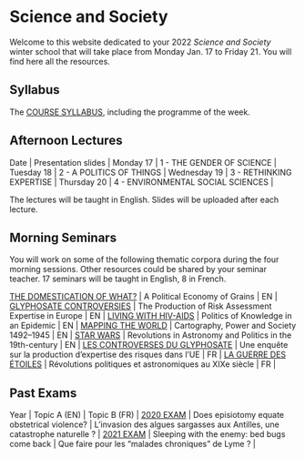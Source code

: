 # Science and Society

Welcome to this website dedicated to your 2022 *Science and Society* winter school that will take place from Monday Jan. 17 to Friday 21. You will find here all the resources.

## Syllabus

The [COURSE SYLLABUS](/resources/science-and-society-syllabus.pdf), including the programme of the week.

## Afternoon Lectures

Date | Presentation slides |
Monday 17 | 1 - THE GENDER OF SCIENCE |
Tuesday 18 | 2 - A POLITICS OF THINGS |
Wednesday 19 | 3 - RETHINKING EXPERTISE |
Thursday 20 | 4 - ENVIRONMENTAL SOCIAL SCIENCES |

The lectures will be taught in English. Slides will be uploaded after each lecture.

## Morning Seminars

You will work on some of the following thematic corpora during the four morning sessions. Other resources could be shared by your seminar teacher. 17 seminars will be taught in English, 8 in French.

[THE DOMESTICATION OF WHAT?](/resources/science-and-society-grains-en.pdf) | A Political Economy of Grains | EN |
[GLYPHOSATE CONTROVERSIES](/resources/science-and-society-glyphosate-en.pdf) | The Production of Risk Assessment Expertise in Europe | EN |
[LIVING WITH HIV-AIDS](/resources/science-and-society-aids-en.pdf) | Politics of Knowledge in an Epidemic | EN |
[MAPPING THE WORLD](/resources/science-and-society-maps-en.pdf) | Cartography, Power and Society 1492–1945 | EN |
[STAR WARS](/resources/science-and-society-star-wars-en.pdf) | Revolutions in Astronomy and Politics in the 19th-century | EN |
[LES CONTROVERSES DU GLYPHOSATE](/resources/science-and-society-glyphosate-fr.pdf) | Une enquête sur la production d’expertise des risques dans l’UE | FR |
[LA GUERRE DES ÉTOILES](/resources/science-and-society-star-wars-fr.pdf) | Révolutions politiques et astronomiques au XIXe siècle | FR |

## Past Exams

Year | Topic A (EN) | Topic B (FR) |
[2020 EXAM](/resources/2020-science-and-society-exam.pdf) | Does episiotomy equate obstetrical violence? | L’invasion des algues sargasses aux Antilles, une catastrophe naturelle ? |
[2021 EXAM](/resources/2021-science-and-society-exam.pdf) | Sleeping with the enemy: bed bugs come back | Que faire pour les “malades chroniques” de Lyme ? |
